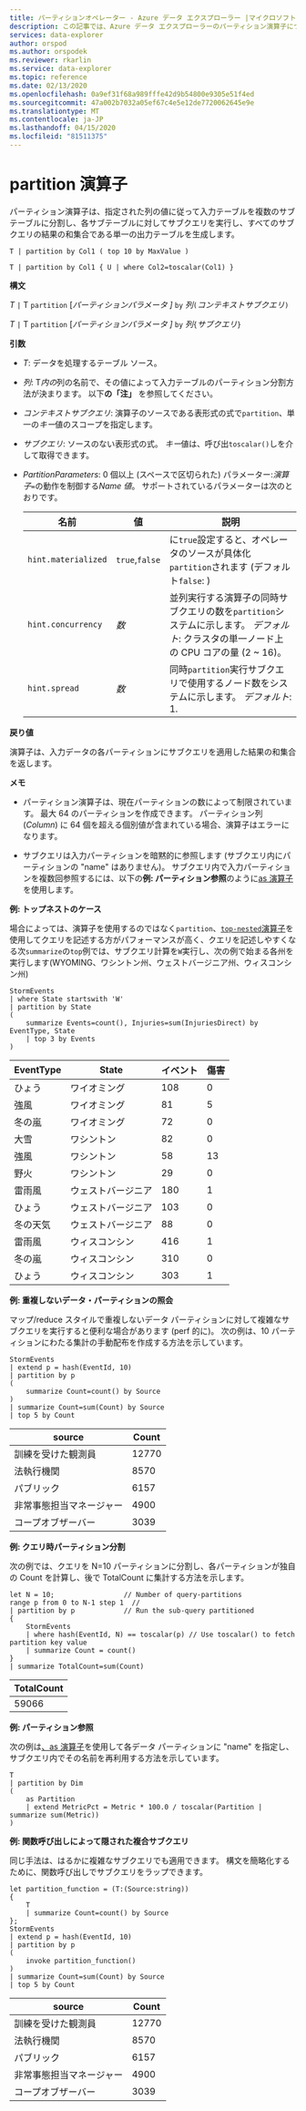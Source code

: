 ```yaml
---
title: パーティションオペレーター - Azure データ エクスプローラー |マイクロソフトドキュメント
description: この記事では、Azure データ エクスプローラーのパーティション演算子について説明します。
services: data-explorer
author: orspod
ms.author: orspodek
ms.reviewer: rkarlin
ms.service: data-explorer
ms.topic: reference
ms.date: 02/13/2020
ms.openlocfilehash: 0a9ef31f68a989fffe42d9b54800e9305e51f4ed
ms.sourcegitcommit: 47a002b7032a05ef67c4e5e12de7720062645e9e
ms.translationtype: MT
ms.contentlocale: ja-JP
ms.lasthandoff: 04/15/2020
ms.locfileid: "81511375"
---
```

# <a name="partition-operator"></a>partition 演算子

パーティション演算子は、指定された列の値に従って入力テーブルを複数のサブテーブルに分割し、各サブテーブルに対してサブクエリを実行し、すべてのサブクエリの結果の和集合である単一の出力テーブルを生成します。 

```kusto
T | partition by Col1 ( top 10 by MaxValue )

T | partition by Col1 { U | where Col2=toscalar(Col1) }
```

**構文**

*T* `|` T `partition` [*パーティションパラメータ ]* `by` *列*`(`*コンテキストサブクエリ*`)`

*T* `|` T `partition` [*パーティションパラメータ ]* `by` *列*`{`*サブクエリ*`}`

**引数**

* *T*: データを処理するテーブル ソース。

* *列*: T*内の*列の名前で、その値によって入力テーブルのパーティション分割方法が決まります。 以下**の「注」** を参照してください。

* *コンテキストサブクエリ*: 演算子のソースである表形式の式で`partition`、単一の*キー*値のスコープを指定します。

* *サブクエリ*: ソースのない表形式の式。 *キー*値は、呼び出`toscalar()`しを介して取得できます。

* *PartitionParameters*: 0 個以上 (スペースで区切られた) パラメーター:*演算子*`=`の動作を制御する*Name 値*。 サポートされているパラメーターは次のとおりです。

  |名前               |値         |説明|
  |-------------------|---------------|-----------|
  |`hint.materialized`|`true`,`false` |に`true`設定すると、オペレータのソースが具体化`partition`されます (デフォルト`false`: )|
  |`hint.concurrency`|*数*|並列実行する演算子の同時サブクエリの数を`partition`システムに示します。 *デフォルト*: クラスタの単一ノード上の CPU コアの量 (2 ~ 16)。|
  |`hint.spread`|*数*|同時`partition`実行サブクエリで使用するノード数をシステムに示します。 *デフォルト*: 1.|

**戻り値**

演算子は、入力データの各パーティションにサブクエリを適用した結果の和集合を返します。

**メモ**

* パーティション演算子は、現在パーティションの数によって制限されています。
  最大 64 のパーティションを作成できます。
  パーティション列 (*Column*) に 64 個を超える個別値が含まれている場合、演算子はエラーになります。

* サブクエリは入力パーティションを暗黙的に参照します (サブクエリ内にパーティションの "name" はありません)。 サブクエリ内で入力パーティションを複数回参照するには、以下の**例: パーティション参照**のように[as 演算子](asoperator.md)を使用します。

**例: トップネストのケース**

場合によっては、演算子を使用するのではなく`partition`、[`top-nested`演算子](topnestedoperator.md)を使用してクエリを記述する方がパフォーマンスが高く、クエリを記述しやすくなる次`summarize`の`top`例では、サブクエリ計算を`W`実行し、次の例で始まる各州を実行します(WYOMING、ワシントン州、ウェストバージニア州、ウィスコンシン州)

```kusto
StormEvents
| where State startswith 'W'
| partition by State 
(
    summarize Events=count(), Injuries=sum(InjuriesDirect) by EventType, State
    | top 3 by Events 
) 

```
|EventType|State|イベント|傷害|
|---|---|---|---|
|ひょう|ワイオミング|108|0|
|強風|ワイオミング|81|5|
|冬の嵐|ワイオミング|72|0|
|大雪|ワシントン|82|0|
|強風|ワシントン|58|13|
|野火|ワシントン|29|0|
|雷雨風|ウェストバージニア|180|1|
|ひょう|ウェストバージニア|103|0|
|冬の天気|ウェストバージニア|88|0|
|雷雨風|ウィスコンシン|416|1|
|冬の嵐|ウィスコンシン|310|0|
|ひょう|ウィスコンシン|303|1|

**例: 重複しないデータ・パーティションの照会**

マップ/reduce スタイルで重複しないデータ パーティションに対して複雑なサブクエリを実行すると便利な場合があります (perf 的に)。 次の例は、10 パーティションにわたる集計の手動配布を作成する方法を示しています。

```kusto
StormEvents
| extend p = hash(EventId, 10)
| partition by p
(
    summarize Count=count() by Source 
)
| summarize Count=sum(Count) by Source
| top 5 by Count
```

|source|Count|
|---|---|
|訓練を受けた観測員|12770|
|法執行機関|8570|
|パブリック|6157|
|非常事態担当マネージャー|4900|
|コープオブザーバー|3039|

**例: クエリ時パーティション分割**

次の例では、クエリを N=10 パーティションに分割し、各パーティションが独自の Count を計算し、後で TotalCount に集計する方法を示します。

```kusto
let N = 10;                 // Number of query-partitions
range p from 0 to N-1 step 1  // 
| partition by p            // Run the sub-query partitioned 
{
    StormEvents 
    | where hash(EventId, N) == toscalar(p) // Use toscalar() to fetch partition key value
    | summarize Count = count()
}
| summarize TotalCount=sum(Count) 
```

|TotalCount|
|---|
|59066|


**例: パーティション参照**

次の例は[、as 演算子](asoperator.md)を使用して各データ パーティションに "name" を指定し、サブクエリ内でその名前を再利用する方法を示しています。

```kusto
T
| partition by Dim
(
    as Partition
    | extend MetricPct = Metric * 100.0 / toscalar(Partition | summarize sum(Metric))
)
```

**例: 関数呼び出しによって隠された複合サブクエリ**

同じ手法は、はるかに複雑なサブクエリでも適用できます。 構文を簡略化するために、関数呼び出しでサブクエリをラップできます。

```kusto
let partition_function = (T:(Source:string)) 
{
    T
    | summarize Count=count() by Source
};
StormEvents
| extend p = hash(EventId, 10)
| partition by p
(
    invoke partition_function()
)
| summarize Count=sum(Count) by Source
| top 5 by Count
```

|source|Count|
|---|---|
|訓練を受けた観測員|12770|
|法執行機関|8570|
|パブリック|6157|
|非常事態担当マネージャー|4900|
|コープオブザーバー|3039|